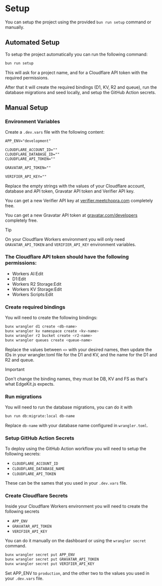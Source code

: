 # Setup

You can setup the project using the provided `bun run setup` command or manually.

## Automated Setup

To setup the project automatically you can run the following command:

```bash
bun run setup
```

This will ask for a project name, and for a Cloudflare API token with the required permissions.

After that it will create the required bindings (D1, KV, R2 and queue), run the database migrations and seed locally, and setup the GitHub Action secrets.

## Manual Setup

### Environment Variables

Create a `.dev.vars` file with the following content:

```txt
APP_ENV="development"

CLOUDFLARE_ACCOUNT_ID=""
CLOUDFLARE_DATABASE_ID=""
CLOUDFLARE_API_TOKEN=""

GRAVATAR_API_TOKEN=""

VERIFIER_API_KEY=""
```

Replace the empty strings with the values of your Cloudflare account, database and API token, Gravatar API token and Verifier API key.

You can get a new Verifier API key at [verifier.meetchopra.com](https://verifier.meetchopra.com) completely free.

You can get a new Gravatar API token at [gravatar.com/developers](https://gravatar.com/developers/applications) completely free.

> [!TIP]
> On your Cloudflare Workers environment you will only need `GRAVATAR_API_TOKEN` and `VERIFIER_API_KEY` environment variables.

### The Cloudflare API token should have the following permissions:

- Workers AI:Edit
- D1:Edit
- Workers R2 Storage:Edit
- Workers KV Storage:Edit
- Workers Scripts:Edit

### Create required bindings

You will need to create the following bindings:

```sh
bunx wrangler d1 create <db-name>
bunx wrangler kv namespace create <kv-name>
bunx wrangler r2 bucket create <r2-name>
bunx wrangler queues create <queue-name>
```

Replace the values between `<>` with your desired names, then update the IDs in your wrangler.toml file for the D1 and KV, and the name for the D1 and R2 and queue.

> [!IMPORTANT]
> Don't change the binding names, they must be DB, KV and FS as that's what EdgeKit.js expects.

### Run migrations

You will need to run the database migrations, you can do it with

```bash
bun run db:migrate:local db-name
```

Replace `db-name` with your database name configured in `wrangler.toml`.

### Setup GitHub Action Secrets

To deploy using the GitHub Action workflow you will need to setup the following secrets:

- `CLOUDFLARE_ACCOUNT_ID`
- `CLOUDFLARE_DATABASE_NAME`
- `CLOUDFLARE_API_TOKEN`

These can be the sames that you used in your `.dev.vars` file.

### Create Cloudflare Secrets

Inside your Cloudflare Workers environment you will need to create the following secrets

- `APP_ENV`
- `GRAVATAR_API_TOKEN`
- `VERIFIER_API_KEY`

You can do it manually on the dashboard or using the `wrangler secret` command.

```bash
bunx wrangler secret put APP_ENV
bunx wrangler secret put GRAVATAR_API_TOKEN
bunx wrangler secret put VERIFIER_API_KEY
```

Set APP_ENV to `production`, and the other two to the values you used in your `.dev.vars` file.
